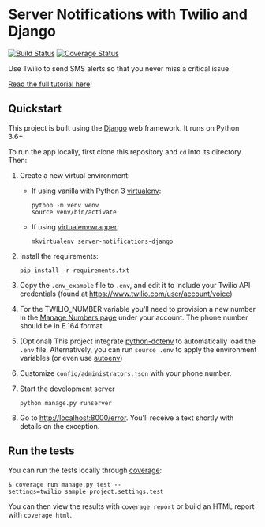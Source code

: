 # Server Notifications with Twilio and Django

[![Build Status](https://travis-ci.org/TwilioDevEd/server-notifications-django.svg?branch=master)](https://travis-ci.org/TwilioDevEd/server-notifications-django)
[![Coverage Status](https://coveralls.io/repos/TwilioDevEd/server-notifications-django/badge.svg?branch=master&service=github)](https://coveralls.io/github/TwilioDevEd/server-notifications-django?branch=master)

Use Twilio to send SMS alerts so that you never miss a critical issue.

[Read the full tutorial here](https://www.twilio.com/docs/tutorials/walkthrough/server-notifications/python/django)!

## Quickstart

This project is built using the [Django](https://www.djangoproject.com/) web framework. It runs on Python 3.6+.

To run the app locally, first clone this repository and `cd` into its directory. Then:

1. Create a new virtual environment:
    - If using vanilla with Python 3 [virtualenv](https://docs.python.org/3/library/venv.html):

        ```
        python -m venv venv
        source venv/bin/activate
        ```

    - If using [virtualenvwrapper](https://virtualenvwrapper.readthedocs.org/en/latest/):

        ```
        mkvirtualenv server-notifications-django
        ```

1. Install the requirements:

    ```
    pip install -r requirements.txt
    ```

1. Copy the `.env_example` file to `.env`, and edit it to include your Twilio API credentials (found at https://www.twilio.com/user/account/voice)
1. For the TWILIO_NUMBER variable you'll need to provision a new number in the [Manage Numbers page](https://www.twilio.com/user/account/phone-numbers/incoming) under your account. The phone number should be in E.164 format
1. (Optional) This project integrate [python-dotenv](https://github.com/theskumar/python-dotenv) to automatically load the `.env` file. Alternatively, you can run `source .env` to apply the environment variables (or even use [autoenv](https://github.com/kennethreitz/autoenv))
1. Customize `config/administrators.json` with your phone number.
1. Start the development server

    ```
    python manage.py runserver
    ```
1. Go to [http://localhost:8000/error](http://localhost:8000/error/). You'll receive a text shortly with details on the exception.

## Run the tests

You can run the tests locally through [coverage](http://coverage.readthedocs.org/):

```
$ coverage run manage.py test --settings=twilio_sample_project.settings.test
```

You can then view the results with `coverage report` or build an HTML report with `coverage html`.
